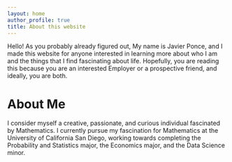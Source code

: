 ```yaml
---
layout: home
author_profile: true
title: About this website
---
```


Hello! As you probably already figured out, My name is Javier Ponce, and I made this website for anyone interested in learning more about who I am and the things that I find fascinating about life. Hopefully, you are reading this because you are an interested Employer or a prospective friend, and ideally, you are both.

# About Me

I consider myself a creative, passionate, and curious individual fascinated by Mathematics. I currently pursue my fascination for Mathematics at the University of California San Diego, working towards completing the Probability and Statistics major, the Economics major, and the Data Science minor. 